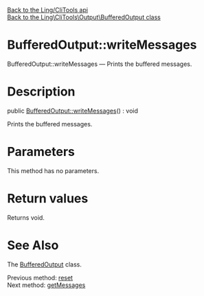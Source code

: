 [Back to the Ling/CliTools api](https://github.com/lingtalfi/CliTools/blob/master/doc/api/Ling/CliTools.md)<br>
[Back to the Ling\CliTools\Output\BufferedOutput class](https://github.com/lingtalfi/CliTools/blob/master/doc/api/Ling/CliTools/Output/BufferedOutput.md)


BufferedOutput::writeMessages
================



BufferedOutput::writeMessages — Prints the buffered messages.




Description
================


public [BufferedOutput::writeMessages](https://github.com/lingtalfi/CliTools/blob/master/doc/api/Ling/CliTools/Output/BufferedOutput/writeMessages.md)() : void




Prints the buffered messages.




Parameters
================

This method has no parameters.


Return values
================

Returns void.








See Also
================

The [BufferedOutput](https://github.com/lingtalfi/CliTools/blob/master/doc/api/Ling/CliTools/Output/BufferedOutput.md) class.

Previous method: [reset](https://github.com/lingtalfi/CliTools/blob/master/doc/api/Ling/CliTools/Output/BufferedOutput/reset.md)<br>Next method: [getMessages](https://github.com/lingtalfi/CliTools/blob/master/doc/api/Ling/CliTools/Output/BufferedOutput/getMessages.md)<br>

